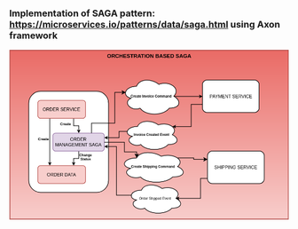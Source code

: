 ### Implementation of SAGA pattern: https://microservices.io/patterns/data/saga.html using Axon framework

![alt text](orchestration-saga-pattern.png "Architecture diagram")